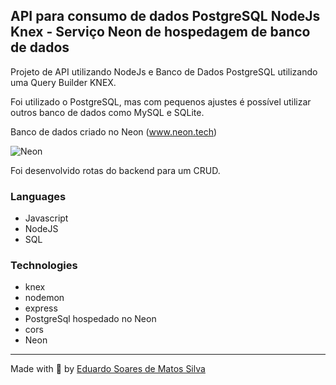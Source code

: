 ## API para consumo de dados PostgreSQL NodeJs Knex - Serviço Neon de hospedagem de banco de dados

Projeto de API utilizando NodeJs e Banco de Dados PostgreSQL utilizando uma Query Builder KNEX.

    
 
  Foi utilizado o PostgreSQL, mas com pequenos ajustes é possível utilizar outros banco de dados como MySQL e SQLite.

  Banco de dados criado no Neon (www.neon.tech)

 ![Neon](https://neon.tech/_next/static/svgs/e9de8fc7653111a1423e0d227c0c5e9f.svg)
 
  Foi desenvolvido rotas do backend para um CRUD.

  
  ### Languages

* Javascript
 * NodeJS
 * SQL

  ### Technologies
 * knex
 * nodemon
 * express
 * PostgreSql hospedado no Neon
 * cors
 * Neon 
  ---
 Made with 💙 by [Eduardo Soares de Matos Silva](eduardosoaresdematossilva.com)